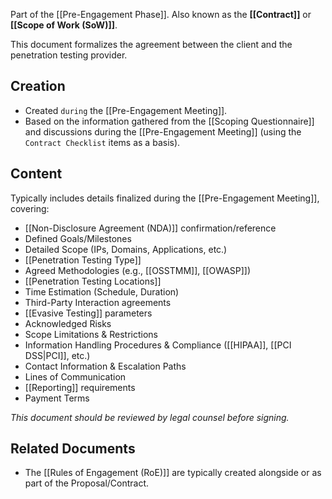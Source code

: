Part of the [[Pre-Engagement Phase]]. Also known as the **[[Contract]]** or **[[Scope of Work (SoW)]]**.

This document formalizes the agreement between the client and the penetration testing provider.

## Creation

- Created `during` the [[Pre-Engagement Meeting]].
- Based on the information gathered from the [[Scoping Questionnaire]] and discussions during the [[Pre-Engagement Meeting]] (using the `Contract Checklist` items as a basis).

## Content

Typically includes details finalized during the [[Pre-Engagement Meeting]], covering:

- [[Non-Disclosure Agreement (NDA)]] confirmation/reference
- Defined Goals/Milestones
- Detailed Scope (IPs, Domains, Applications, etc.)
- [[Penetration Testing Type]]
- Agreed Methodologies (e.g., [[OSSTMM]], [[OWASP]])
- [[Penetration Testing Locations]]
- Time Estimation (Schedule, Duration)
- Third-Party Interaction agreements
- [[Evasive Testing]] parameters
- Acknowledged Risks
- Scope Limitations & Restrictions
- Information Handling Procedures & Compliance ([[HIPAA]], [[PCI DSS|PCI]], etc.)
- Contact Information & Escalation Paths
- Lines of Communication
- [[Reporting]] requirements
- Payment Terms

*This document should be reviewed by legal counsel before signing.*

## Related Documents

- The [[Rules of Engagement (RoE)]] are typically created alongside or as part of the Proposal/Contract. 